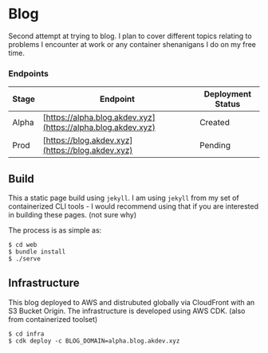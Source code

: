 # Blog

Second attempt at trying to blog. I plan to cover different topics relating to problems 
I encounter at work or any container shenanigans I do on my free time.

### Endpoints

| Stage | Endpoint | Deployment Status |
|-------|----------|-------------------|
| Alpha | [https://alpha.blog.akdev.xyz](https://alpha.blog.akdev.xyz) | Created |
| Prod | [https://blog.akdev.xyz](https://blog.akdev.xyz) | Pending |

## Build

This a static page build using `jekyll`. I am using `jekyll` from my set of containerized
CLI tools - I would recommend using that if you are interested in building these pages. (not sure why)

The process is as simple as:

```
$ cd web
$ bundle install
$ ./serve
```

## Infrastructure

This blog deployed to AWS and distrubuted globally via CloudFront with an S3 Bucket Origin.
The infrastructure is developed using AWS CDK. (also from containerized toolset)

```
$ cd infra
$ cdk deploy -c BLOG_DOMAIN=alpha.blog.akdev.xyz
```
